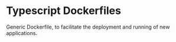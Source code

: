 # Typescript Dockerfiles

Generic Dockerfile, to facilitate the deployment and running of new
applications.
